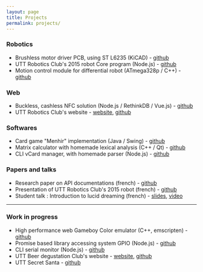 ```yaml
---
layout: page
title: Projects
permalink: projects/
---
```


### Robotics

* Brushless motor driver PCB, using ST L6235 (KiCAD) - [github](https://github.com/PymZoR/L6235-PCB)
* UTT Robotics Club's 2015 robot Core program (Node.js) - [github](https://github.com/RobotikUTT/eurobot-core)
* Motion control module for differential robot (ATmega328p / C++) - [github](https://github.com/RobotikUTT/eurobot-motorController)


### Web

* Buckless, cashless NFC solution (Node.js / RethinkDB / Vue.js) -  [github](https://github.com/buckless)
* UTT Robotics Club's website - [website](http://robotikutt.github.io/),  [github](https://github.com/RobotikUTT/RobotikUTT.github.io)


### Softwares

* Card game "Menhir" implementation (Java / Swing) - [github](https://github.com/PymZoR/UTT-LO02-Menhir)
* Matrix calculator with homemade lexical analysis (C++ / Qt) - [github](https://github.com/PymZoR/utt-nf05-project)
* CLI vCard manager, with homemade parser (Node.js) -  [github](https://github.com/PymZoR/UTT-GL02)


### Papers and talks

* Research paper on API documentations (french) -  [github](https://github.com/PymZoR/UTT-TX-Buckless/blob/master/report.pdf)
* Presentation of UTT Robotics Club's 2015 robot (french) -  [github](https://github.com/PymZoR/UTT-TITS/blob/master/rapport/doc.pdf)
* Student talk : Introduction to lucid dreaming (french) - [slides](/assets/Barcamp_reve_lucide.pdf), [video](https://youtu.be/KqpeM59BLB8?t=412)

---


### Work in progress

* High performance web Gameboy Color emulator (C++, emscripten) - [github](https://github.com/PymZoR/gbcEmulator)
* Promise based library accessing system GPIO (Node.js) - [github](https://github.com/PymZoR/node-gpio)
* CLI serial monitor (Node.js) - [github](https://github.com/PymZoR/serialmonitor)
* UTT Beer degustation Club's website - [website](http://ClubBieres-UTT.github.io/),  [github](https://github.com/ClubBieres-UTT/ClubBieres-UTT.github.io)
* UTT Secret Santa - [github](https://github.com/PymZoR/secret-santa)
